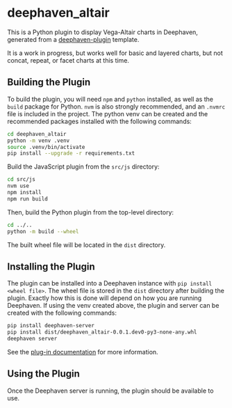 # deephaven_altair

This is a Python plugin to display Vega-Altair charts in Deephaven, generated from a [deephaven-plugin](https://github.com/deephaven/deephaven-plugins) template.

It is a work in progress, but works well for basic and layered charts, but not concat, repeat, or facet charts at this time.

## Building the Plugin

To build the plugin, you will need `npm` and `python` installed, as well as the `build` package for Python.
`nvm` is also strongly recommended, and an `.nvmrc` file is included in the project.
The python venv can be created and the recommended packages installed with the following commands:
```sh
cd deephaven_altair
python -m venv .venv
source .venv/bin/activate
pip install --upgrade -r requirements.txt
```

Build the JavaScript plugin from the `src/js` directory:

```sh
cd src/js
nvm use
npm install
npm run build
```

Then, build the Python plugin from the top-level directory:

```sh
cd ../..
python -m build --wheel
```

The built wheel file will be located in the `dist` directory.

## Installing the Plugin

The plugin can be installed into a Deephaven instance with `pip install <wheel file>`.
The wheel file is stored in the `dist` directory after building the plugin.
Exactly how this is done will depend on how you are running Deephaven.
If using the venv created above, the plugin and server can be created with the following commands:
```sh
pip install deephaven-server
pip install dist/deephaven_altair-0.0.1.dev0-py3-none-any.whl
deephaven server
```
See the [plug-in documentation](https://deephaven.io/core/docs/how-to-guides/use-plugins/) for more information.

## Using the Plugin

Once the Deephaven server is running, the plugin should be available to use.


